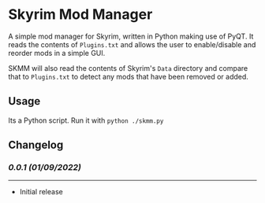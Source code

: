 # Skyrim Mod Manager
A simple mod manager for Skyrim, written in Python making use of PyQT.
It reads the contents of `Plugins.txt` and allows the user to enable/disable and reorder mods in a simple GUI.

SKMM will also read the contents of Skyrim's `Data` directory and compare that to `Plugins.txt` to detect any mods that have been removed or added.

## Usage
Its a Python script. Run it with `python ./skmm.py`

## Changelog
### *0.0.1 (01/09/2022)*
------------------------
- Initial release